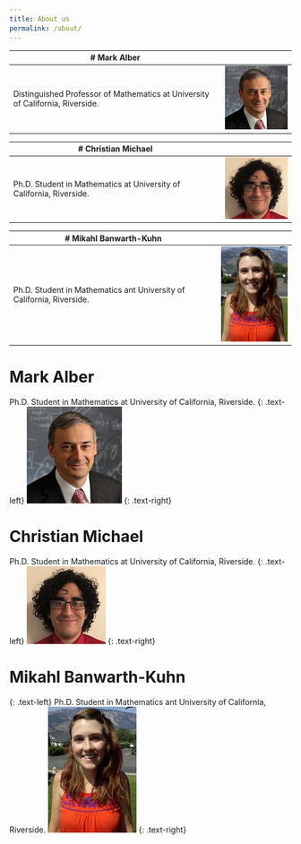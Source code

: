 ```yaml
---
title: About us
permalink: /about/
---
```

|# Mark Alber | | 
| --- | ---:|
|Distinguished Professor of Mathematics at University of California, Riverside. |![alt text](assets/img/Mark_Alber.jpg) |

|# Christian Michael | |
| --- | ---:|
|Ph.D. Student in Mathematics at University of California, Riverside. | ![alt text](assets/img/michaelc_web.JPG) |

|# Mikahl Banwarth-Kuhn | |
| --- | ---:|
|Ph.D. Student in Mathematics ant University of California, Riverside. | ![alt text](assets/img/bkuhn_profile.jpg) |

# Mark Alber
Ph.D. Student in Mathematics at University of California, Riverside.
{: .text-left}
![alt text](assets/img/Mark_Alber.jpg)
{: .text-right}

# Christian Michael
Ph.D. Student in Mathematics at University of California, Riverside. 
{: .text-left}
![alt text](assets/img/michaelc_web.JPG)
{: .text-right}

# Mikahl Banwarth-Kuhn 
{: .text-left}
Ph.D. Student in Mathematics ant University of California, Riverside.
![alt text](assets/img/bkuhn_profile.jpg)
{: .text-right}
